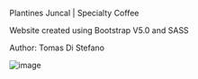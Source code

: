 Plantines Juncal | Specialty Coffee

Website created using Bootstrap V5.0 and SASS

Author: Tomas Di Stefano

![image](https://github.com/TomasDiStefano/Plantines-Juncal/assets/76534434/5ac65884-3805-49d1-ac37-df1491802511)
